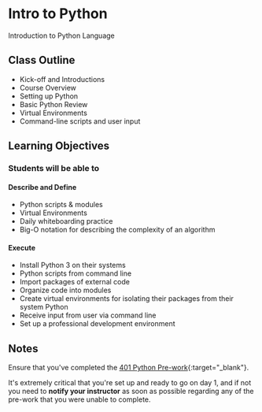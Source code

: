# Intro to Python

Introduction to Python Language

## Class Outline

<!-- To Be Completed By Instructor -->
- Kick-off and Introductions
- Course Overview
- Setting up Python
- Basic Python Review
- Virtual Environments
- Command-line scripts and user input

## Learning Objectives

### Students will be able to

#### Describe and Define

- Python scripts & modules
- Virtual Environments
- Daily whiteboarding practice
- Big-O notation for describing the complexity of an algorithm

#### Execute

- Install Python 3 on their systems
- Python scripts from command line
- Import packages of external code
- Organize code into modules
- Create virtual environments for isolating their packages from their system Python
- Receive input from user via command line
- Set up a professional development environment

## Notes

Ensure that you've completed the [401 Python Pre-work](https://codefellows.github.io/code-401-python-guide/curriculum/prework/){:target="_blank"}.

It's extremely critical that you're set up and ready to go on day 1, and if not you need to **notify your instructor** as soon as possible regarding any of the pre-work that you were unable to complete.
